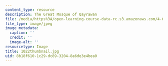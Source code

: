 ```yaml
---
content_type: resource
description: The Great Mosque of Qayrawan
file: /media/https%3A/open-learning-course-data-rc.s3.amazonaws.com/4-614-religious-architecture-and-islamic-cultures-fall-2002/8b18f6101c29dc8932048a6de3e4bea0_1022thumbnail.jpg
file_type: image/jpeg
image_metadata:
  caption: ''
  credit: ''
  image-alt: ''
resourcetype: Image
title: 1022thumbnail.jpg
uid: 8b18f610-1c29-dc89-3204-8a6de3e4bea0
---
```

